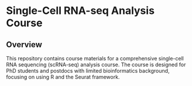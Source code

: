 # Single-Cell RNA-seq Analysis Course

## Overview
This repository contains course materials for a comprehensive single-cell RNA sequencing (scRNA-seq) analysis course. The course is designed for PhD students and postdocs with limited bioinformatics background, focusing on using R and the Seurat framework.
